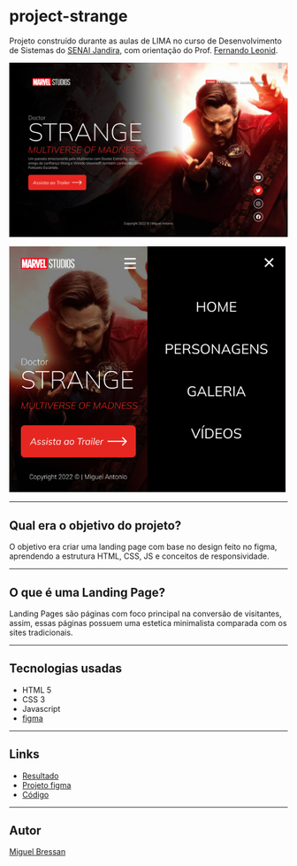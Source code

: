 # project-strange

Projeto construído durante as aulas de LIMA no curso de Desenvolvimento de Sistemas do [SENAI Jandira](https://jandira.sp.senai.br/), com orientação do Prof. [Fernando Leonid](https://github.com/fernandoleonid).

![](./ing/Dr.Strange2.png)

<img src="./ing/MOBILE.png" width="250px"><img src="./ing/MOBILE2.png" width="250px">

---

## Qual era o objetivo do projeto?

O objetivo era criar uma landing page com base no design feito no figma, aprendendo a estrutura HTML, CSS, JS e conceitos de responsividade.

---
## O que é uma Landing Page?

Landing Pages são páginas com foco principal na conversão de visitantes, assim, essas páginas possuem uma estetica minimalista comparada com os sites tradicionais.

---
## Tecnologias usadas
- HTML 5
- CSS 3
- Javascript
- [figma](https://www.figma.com/)

---
## Links
- [Resultado](https://miguelbre.github.io/project-strange/)
- [Projeto figma](https://www.figma.com/file/pCgthYmPYjQqChlSy9JH67/Figma---Dr.-Strange2?node-id=0%3A1)
- [Código](https://github.com/MiguelBre/project-strange)

---
## Autor
[Miguel Bressan](https://github.com/MiguelBre)
